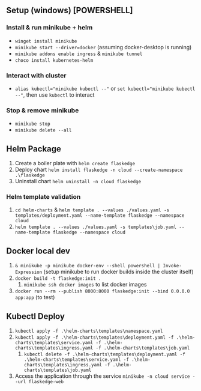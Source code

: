 


## Setup (windows) [POWERSHELL]
### Install & run minikube + helm
- `winget install minikube`
- `minikube start --driver=docker` (assuming docker-desktop is running)
- `minikube addons enable ingress` & `minikube tunnel`
- `choco install kubernetes-helm`

### Interact with cluster
- `alias kubectl="minikube kubectl --"` or `set kubectl="minikube kubectl --"`, then use `kubectl` to interact

### Stop & remove minikube
- `minikube stop`
- `minikube delete --all`

## Helm Package
1. Create a boiler plate with `helm create flaskedge`
2. Deploy chart `helm install flaskedge -n cloud --create-namespace .\flaskedge`
3. Uninstall chart `helm uninstall -n cloud flaskedge`
### Helm template validation
1. `cd helm-charts` & `helm template . --values ./values.yaml -s templates/deployment.yaml --name-template flaskedge --namespace cloud`
2. `helm template . --values ./values.yaml -s templates\job.yaml --name-template flaskedge --namespace cloud`


## Docker local dev
1. `& minikube -p minikube docker-env --shell powershell | Invoke-Expression` (setup minikube to run docker builds inside the cluster itself)
2. `docker build -t flaskedge:init .`
   1. `minikube ssh docker images` to list docker images
3. `docker run --rm --publish 8000:8000 flaskedge:init --bind 0.0.0.0 app:app` (to test)

## Kubectl Deploy
1. `kubectl apply -f .\helm-charts\templates\namespace.yaml`
2. `kubectl apply -f .\helm-charts\templates\deployment.yaml -f .\helm-charts\templates\service.yaml -f .\helm-charts\templates\ingress.yaml -f .\helm-charts\templates\job.yaml`
   1. `kubectl delete -f .\helm-charts\templates\deployment.yaml -f .\helm-charts\templates\service.yaml -f .\helm-charts\templates\ingress.yaml -f .\helm-charts\templates\job.yaml`
3. Access the application through the service `minikube -n cloud service --url flaskedge-web`